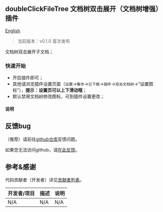 ## doubleClickFileTree 文档树双击展开（文档树增强）插件

[English](README.md)

> 当前版本：v0.1.0 首次发布

文档树双击展开子文档；

### 快速开始

- 开启插件即可；
- 其他请浏览插件设置页面（`设置`→`集市`→`已下载`→`插件`→`双击文档树`→“设置图标”），**提示：设置页可以上下滑动哦**；
- 默认禁用文档树修改图标，可到插件设置更改；

#### 说明



## 反馈bug

（推荐）请前往[github仓库](https://github.com/OpaqueGlass/syplugin-my-plugin-collection)反馈问题。

如果您无法访问github，请[在此反馈](https://wj.qq.com/s2/12395364/b69f/)。

## 参考&感谢

代码贡献者（开发者）详见[贡献者列表](https://github.com/OpaqueGlass/syplugin-my-plugin-collection/graphs/contributors)。

| 开发者/项目                                                  | 描述                                                         | 说明                         |
| ------------------------------------------------------------ | ------------------------------------------------------------ | ---------------------------- |
| N/A | N/A | N/A |

